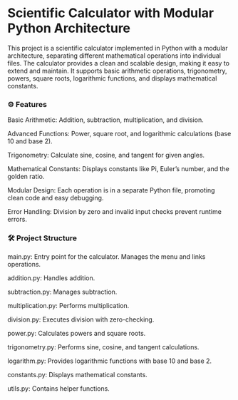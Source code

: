 # Scientific Calculator with Modular Python Architecture

This project is a scientific calculator implemented in Python with a modular architecture, separating different mathematical operations into individual files. 
The calculator provides a clean and scalable design, making it easy to extend and maintain. 
It supports basic arithmetic operations, trigonometry, powers, square roots, logarithmic functions, and displays mathematical constants.

###  ⚙️ Features
Basic Arithmetic: Addition, subtraction, multiplication, and division.

Advanced Functions: Power, square root, and logarithmic calculations (base 10 and base 2).

Trigonometry: Calculate sine, cosine, and tangent for given angles.

Mathematical Constants: Displays constants like Pi, Euler’s number, and the golden ratio.

Modular Design: Each operation is in a separate Python file, promoting clean code and easy debugging.

Error Handling: Division by zero and invalid input checks prevent runtime errors.

###  🛠️ Project Structure
main.py: Entry point for the calculator. Manages the menu and links operations.

addition.py: Handles addition.

subtraction.py: Manages subtraction.

multiplication.py: Performs multiplication.

division.py: Executes division with zero-checking.

power.py: Calculates powers and square roots.

trigonometry.py: Performs sine, cosine, and tangent calculations.

logarithm.py: Provides logarithmic functions with base 10 and base 2.

constants.py: Displays mathematical constants.

utils.py: Contains helper functions.


